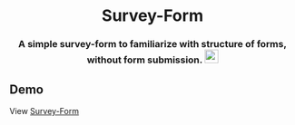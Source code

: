 
<div align="center">
  <h1>Survey-Form</h1>

<h3>A simple survey-form to familiarize with structure of forms, without form submission. <img src="https://emojis.slackmojis.com/emojis/images/1482347460/1508/platformsh.png?1482347460" width="24"/></h3>
</div>

## Demo

View [Survey-Form](https://ebinjs.github.io/Form-survey/)
